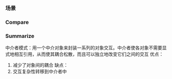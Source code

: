 ### 场景

### Compare


### Summarize
中介者模式：用一个中介对象来封装一系列的对象交互。中介者使各对象不需要显式地相互引用，从而使其耦合松散，而且可以独立地改变它们之间的交互
优点：
1. 减少了对象间的耦合
缺点：
1. 交互复杂性转移到中介者中